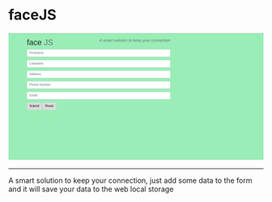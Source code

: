 # faceJS

![faceJS Overview](img/facejs-overview.png)

---

A smart solution to keep your connection, just add some data to the form and it will save your data to the web local storage
